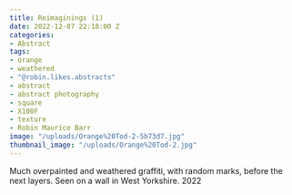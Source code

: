```yaml
---
title: Reimaginings (1)
date: 2022-12-07 22:18:00 Z
categories:
- Abstract
tags:
- orange
- weathered
- "@robin.likes.abstracts"
- abstract
- abstract photography
- square
- X100F
- texture
- Robin Maurice Barr
image: "/uploads/Orange%20Tod-2-5b73d7.jpg"
thumbnail_image: "/uploads/Orange%20Tod-2.jpg"
---
```


Much overpainted and weathered graffiti, with random marks, before the next layers. Seen on a wall in West Yorkshire. 2022